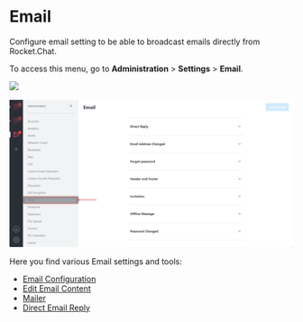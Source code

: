 # Email

Configure email setting to be able to broadcast emails directly from Rocket.Chat.

To access this menu, go to **Administration** > **Settings** > **Email**.

![](<../../../../.gitbook/assets/administration >)

![](<../../../../.gitbook/assets/image (646).png>)

Here you find various Email settings and tools:

* [Email Configuration](setup.md)
* [Edit Email Content](editing-emails-content.md)
* [Mailer](../../admin-panel/mailer.md)
* [Direct Email Reply](direct-reply.md)

